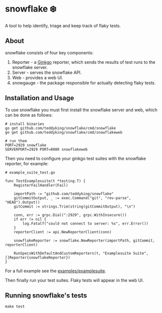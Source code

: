 # snowflake ❄️

A tool to help identify, triage and keep track of flaky tests.

## About

snowflake consists of four key components:

1. Reporter - a [Ginkgo](http://onsi.github.io/ginkgo/) reporter, which sends the results of test runs to the snowflake server.
1. Server - serves the snowflake API.
1. Web - provides a web UI.
1. snowgauge - the package responsible for actually detecting flaky tests.

## Installation and Usage

To use snowflake you must first install the snowflake server and web, which can be done as follows:

```
# install binaries
go get github.com/teddyking/snowflake/cmd/snowflake
go get github.com/teddyking/snowflake/cmd/snowflakeweb

# run them
PORT=2929 snowflake
SERVERPORT=2929 PORT=8080 snowflakeweb
```

Then you need to configure your ginkgo test suites with the snowflake reporter, for example:

```
# example_suite_test.go

func TestExamplesuite(t *testing.T) {
	RegisterFailHandler(Fail)

	importPath := "github.com/teddyking/snowflake"
	gitCommitOutput, _ := exec.Command("git", "rev-parse", "HEAD").Output()
	gitCommit := strings.Trim(string(gitCommitOutput), "\n")

	conn, err := grpc.Dial(":2929", grpc.WithInsecure())
	if err != nil {
		log.Fatalf("could not connect to server: %s", err.Error())
	}
	reporterClient := api.NewReporterClient(conn)

	snowflakeReporter := snowflake.NewReporter(importPath, gitCommit, reporterClient)

	RunSpecsWithDefaultAndCustomReporters(t, "Examplesuite Suite", []Reporter{snowflakeReporter})
}
```

For a full example see the [examples/examplesuite](examples/examplesuite).

Then finally run your test suites. Flaky tests will appear in the web UI.

## Running snowflake's tests

`make test`
